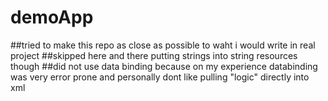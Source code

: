 # demoApp

##tried to make this repo as close as possible to waht i would write in real project 
##skipped here and there putting strings into string resources though
##did not use data binding because on my experience databinding was very error prone and personally dont like pulling "logic" directly into xml
